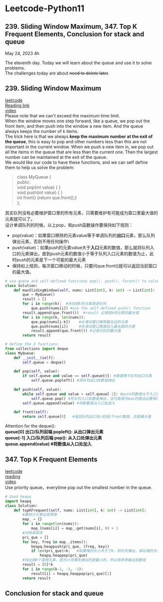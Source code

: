 # Leetcode-Python11

## 239. Sliding Window Maximum, 347. Top K Frequent Elements, Conclusion for stack and queue

May 24, 2023  4h

The eleventh day. Today we will learn about the queue and use it to solve problems.\
The challenges today are about ~~need to delete later~~.

## 239. Sliding Window Maximum
[leetcode](https://leetcode.com/problems/sliding-window-maximum/)\
[Reading link](https://github.com/youngyangyang04/leetcode-master/blob/master/problems/0239.%E6%BB%91%E5%8A%A8%E7%AA%97%E5%8F%A3%E6%9C%80%E5%A4%A7%E5%80%BC.md)\
[video](https://www.bilibili.com/video/BV1XS4y1p7qj/?spm_id_from=333.788&vd_source=63f26efad0d35bcbb0de794512ac21f3)\
Please note that we can't exceed the maximum time limit.\
When the window moves one step forward, like a queue, we pop out the front item, and then push into the window a new item. And the queue always keeps the number of k items. \
The trick here is that we always **keep the maximum number at the exit of the queue**, this is easy to pop and other numbers less than this are not important in the current window. When we push a new item in, we pop out all the items in the queue that are less than the current one. Then the largest number can be maintained at the exit of the queue.\
We would like our code to have these functions, and we can self define them to help us solve the problem:
> class MyQueue {\
> public:\
>    void pop(int value) { }\
>    void push(int value) { }\
>    int front() {return que.front();}\
> };

其实队列没有必要维护窗口里的所有元素，只需要维护有可能成为窗口里最大值的元素就可以了。\
设计单调队列的时候，以上pop，和push函数操作要保持如下规则：
- pop(value)：如果窗口移除的元素value等于单调队列的**出口**元素，那么队列弹出元素，否则不用任何操作\
- push(value)：如果push的元素value大于**入口**元素的数值，那么就将队列入口的元素弹出，直到push元素的数值小于等于队列入口元素的数值为止，此时push的元素是下一个可能的最大元素
- 保持如上规则，每次窗口移动的时候，只要问que.front()就可以返回当前窗口的最大值。
```python
# use queue and self-defined functions pop(), push(), forunt() to solve this question:
class Solution:
    def maxSlidingWindow(self, nums: List[int], k: int) -> List[int]:
        que = MyQueue()
        result = []
        for i in range(k):  #先将前k的元素放进队列
            que.push(nums[i]) #use the self-defined push() function
        result.append(que.front())  #result 记录前k的元素的最大值
        for i in range(k, len(nums)):
            que.pop(nums[i-k])    #从滑动窗口移除最左边的元素
            que.push(nums[i])     #在滑动窗口里面加入最右面的元素
            result.append(que.front()) #记录对应的最大值
        return result

# define the 3 functions:
from collections import deque
class MyQueue:
    def __init__(self):
        self.queue = deque() 
    
    def pop(self, value):
        if self.queue and value == self.queue[0]: #数值等于队列出口元素
            self.queue.popleft() #将队列出口处数值弹出
    
    def push(self, value):
        while self.queue and value > self.queue[-1]: #push的数值大于入口元素的数值
            self.queue.pop() #将队列入口处数值弹出，没可能成为max的值没必要保存！
        self.queue.append(value) #将新数值从入口处加入
    
    def front(self): 
        return self.queue[0]   #返回队列出口处/前段/front数值，也是最大值
```
Attention for the deque():\
**queue[0] 出口/队列前端 popleft(): 从出口弹出元素\
queue[-1] 入口/队列后端 pop(): 从入口处弹出元素\
queue.append(value) #将数值从入口处加入**

## 347. Top K Frequent Elements
[leetcode](https://leetcode.com/problems/top-k-frequent-elements/)\
[reading](https://github.com/youngyangyang04/leetcode-master/blob/master/problems/0347.%E5%89%8DK%E4%B8%AA%E9%AB%98%E9%A2%91%E5%85%83%E7%B4%A0.md)\
[video](https://www.bilibili.com/video/BV1Xg41167Lz/?spm_id_from=333.788&vd_source=63f26efad0d35bcbb0de794512ac21f3)\
Use priority queue，everytime pop out the smallest number in the queue.
```python
# Used heapq
import heapq
class Solution:
    def topKFrequent(self, nums: List[int], k: int) -> List[int]:
        #要统计元素出现频率
        map_ = {}
        for i in range(len(nums)):
            map_[nums[i]] = map_.get(nums[i], 0) + 1
        #对频率排序
        pri_que = []
        for key, freq in map_.items():
            heapq.heappush(pri_que, (freq, key))
            if len(pri_que)>k:   #如果堆的大小大于了K，则队列弹出，保证堆的大小一直为k
                heapq.heappop(pri_que)
        #找出前K个高频元素，因为小顶堆先弹出的是最小的，所以倒序来输出到数组
        result = [0]*k
        for i in range(k-1, -1, -1):
            result[i] = heapq.heappop(pri_que)[1]
        return result
```

## Conclusion for stack and queue


































